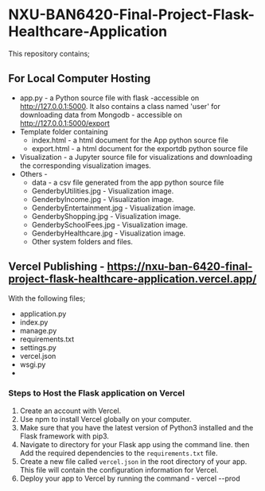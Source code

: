 # NXU-BAN6420-Final-Project-Flask-Healthcare-Application
This repository contains;
## For Local Computer Hosting
* app.py - a Python source file with flask -accessible on http://127.0.0.1:5000. It also contains a class named 'user' for downloading data from Mongodb - accessible on http://127.0.0.1:5000/export
* Template folder containing
  * index.html - a html document for the App python source file
  * export.html - a html document for the exportdb python source file
* Visualization - a Jupyter source file for visualizations and downloading the corresponding visualization images.
* Others -
  * data - a csv file generated from the app python source file
  * GenderbyUtilities.jpg - Visualization image.
  * GenderbyIncome.jpg - Visualization image.
  * GenderbyEntertainment.jpg - Visualization image.
  * GenderbyShopping.jpg - Visualization image.
  * GenderbySchoolFees.jpg - Visualization image.
  * GenderbyHealthcare.jpg - Visualization image.
  * Other system folders and files.

## Vercel Publishing - https://nxu-ban-6420-final-project-flask-healthcare-application.vercel.app/
With the following files;
* application.py
* index.py
* manage.py
* requirements.txt
* settings.py
* vercel.json
* wsgi.py
* 
### Steps to Host the Flask application on Vercel
1. Create an account with Vercel.
2. Use npm to install Vercel globally on your computer.
3. Make sure that you have the latest version of Python3 installed and the Flask framework with pip3.
4. Navigate to directory for your Flask app using the command line. then Add the required dependencies to the `requirements.txt` file.
5. Create a new file called `vercel.json` in the root directory of your app. This file will contain the configuration information for Vercel.
6. Deploy your app to Vercel by running the command - vercel --prod

